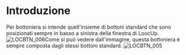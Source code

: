 # Introduzione

Per bottoniera si intende quell'insieme di bottoni standard che sono posizionati sempre in basso a sinistra della finestra di LoocUp.
![LOCBTN_006](https://doc.smeup.com/immagini/MBDOC_OPE-LOCEXD_08/LOCBTN_006.png)Come si può vedere dall'immagine, questa bottoniera è sempre composta dagli stessi bottoni standard.
![LOCBTN_005](https://doc.smeup.com/immagini/MBDOC_OPE-LOCEXD_08/LOCBTN_005.png)
